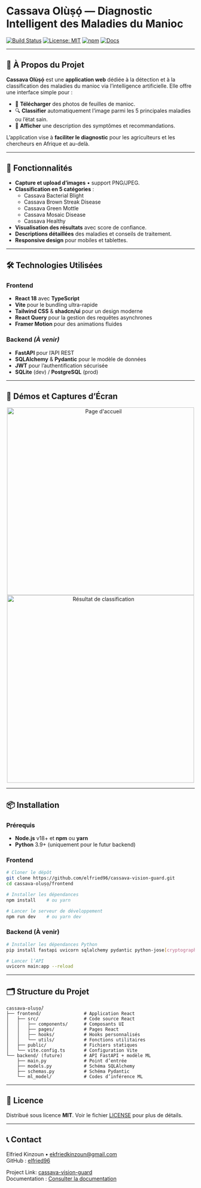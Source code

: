 # Cassava Olùṣọ́ — Diagnostic Intelligent des Maladies du Manioc

[![Build Status](https://github.com/elfried96/cassava-vision-guard/actions/workflows/ci.yml/badge.svg)](https://github.com/elfried96/cassava-vision-guard/actions)
[![License: MIT](https://img.shields.io/badge/License-MIT-lightgrey.svg)](LICENSE)
[![npm](https://img.shields.io/npm/v/cassava-olusọ.svg)](https://www.npmjs.com/package/cassava-olusọ)
[![Docs](https://img.shields.io/readthedocs/olmio/latest.svg)](https://elfriedkinzounpionniers.readthedocs.io)

---

## 🌿 À Propos du Projet

**Cassava Olùṣọ́** est une **application web** dédiée à la détection et à la classification des maladies du manioc via l’intelligence artificielle. Elle offre une interface simple pour :

- 📸 **Télécharger** des photos de feuilles de manioc.
- 🔍 **Classifier** automatiquement l’image parmi les 5 principales maladies ou l’état sain.
- 📝 **Afficher** une description des symptômes et recommandations.

L’application vise à **faciliter le diagnostic** pour les agriculteurs et les chercheurs en Afrique et au-delà.

---

## 🚀 Fonctionnalités

- **Capture et upload d’images** • support PNG/JPEG.
- **Classification en 5 catégories** :
  - Cassava Bacterial Blight
  - Cassava Brown Streak Disease
  - Cassava Green Mottle
  - Cassava Mosaic Disease
  - Cassava Healthy
- **Visualisation des résultats** avec score de confiance.
- **Descriptions détaillées** des maladies et conseils de traitement.
- **Responsive design** pour mobiles et tablettes.

---

## 🛠 Technologies Utilisées

### Frontend
- **React 18** avec **TypeScript**  
- **Vite** pour le bundling ultra-rapide  
- **Tailwind CSS** & **shadcn/ui** pour un design moderne  
- **React Query** pour la gestion des requêtes asynchrones  
- **Framer Motion** pour des animations fluides

### Backend _(À venir)_
- **FastAPI** pour l’API REST
- **SQLAlchemy** & **Pydantic** pour le modèle de données
- **JWT** pour l’authentification sécurisée
- **SQLite** (dev) / **PostgreSQL** (prod)

---

## 🎨 Démos et Captures d’Écran

<p align="center">
  <img src="docs/assets/demo-home.png" alt="Page d'accueil" width="500" />
  <img src="docs/assets/demo-result.png" alt="Résultat de classification" width="500" />
</p>

---

## 📦 Installation

### Prérequis
- **Node.js** v18+ et **npm** ou **yarn**
- **Python** 3.9+ (uniquement pour le futur backend)

### Frontend

```bash
# Cloner le dépôt
git clone https://github.com/elfried96/cassava-vision-guard.git
cd cassava-oluṣọ́/frontend

# Installer les dépendances
npm install    # ou yarn

# Lancer le serveur de développement
npm run dev    # ou yarn dev
```

### Backend (À venir)

```bash
# Installer les dépendances Python
pip install fastapi uvicorn sqlalchemy pydantic python-jose[cryptography]

# Lancer l’API
uvicorn main:app --reload
```  

---

## 🗂 Structure du Projet

```
cassava-oluṣọ́/
├── frontend/                # Application React
│   ├── src/                 # Code source React
│   │   ├── components/      # Composants UI
│   │   ├── pages/           # Pages React
│   │   ├── hooks/           # Hooks personnalisés
│   │   └── utils/           # Fonctions utilitaires
│   ├── public/              # Fichiers statiques
│   └── vite.config.ts       # Configuration Vite
└── backend/ (future)        # API FastAPI + modèle ML
    ├── main.py              # Point d’entrée
    ├── models.py            # Schéma SQLAlchemy
    ├── schemas.py           # Schéma Pydantic
    └── ml_model/            # Codes d’inférence ML
```

---

## 📄 Licence

Distribué sous licence **MIT**. Voir le fichier [LICENSE](LICENSE) pour plus de détails.

---

## 📞 Contact

Elfried Kinzoun • ekfriedkinzoun@gmail.com  
GitHub : [elfried96](https://github.com/elfried96)

Project Link: [cassava-vision-guard](https://github.com/elfried96/cassava-vision-guard)  
Documentation : [Consulter la documentation](https://elfriedkinzounpionniers.readthedocs.io)